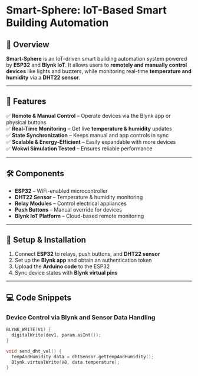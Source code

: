 # Smart-Sphere: IoT-Based Smart Building Automation  

## 📌 Overview  
**Smart-Sphere** is an IoT-driven smart building automation system powered by **ESP32** and **Blynk IoT**. It allows users to **remotely and manually control devices** like lights and buzzers, while monitoring real-time **temperature and humidity** via a **DHT22 sensor**.  

---

## 🚀 Features  
✅ **Remote & Manual Control** – Operate devices via the Blynk app or physical buttons  
✅ **Real-Time Monitoring** – Get live **temperature & humidity** updates  
✅ **State Synchronization** – Keeps manual and app controls in sync  
✅ **Scalable & Energy-Efficient** – Easily expandable with more devices  
✅ **Wokwi Simulation Tested** – Ensures reliable performance  

---

## 🛠️ Components  
- **ESP32** – WiFi-enabled microcontroller  
- **DHT22 Sensor** – Temperature & humidity monitoring  
- **Relay Modules** – Control electrical appliances  
- **Push Buttons** – Manual override for devices  
- **Blynk IoT Platform** – Cloud-based remote monitoring  

---

## 📱 Setup & Installation  
1. Connect **ESP32** to relays, push buttons, and **DHT22 sensor**  
2. Set up the **Blynk app** and obtain an authentication token  
3. Upload the **Arduino code** to the ESP32  
4. Sync device states with **Blynk virtual pins**  

---

## 💻 Code Snippets  
### **Device Control via Blynk and Sensor Data Handling**  
```cpp
BLYNK_WRITE(V1) {  
  digitalWrite(dev1, param.asInt());  
}

void send_dht_val() {  
  TempAndHumidity data = dhtSensor.getTempAndHumidity();  
  Blynk.virtualWrite(V8, data.temperature);  
}